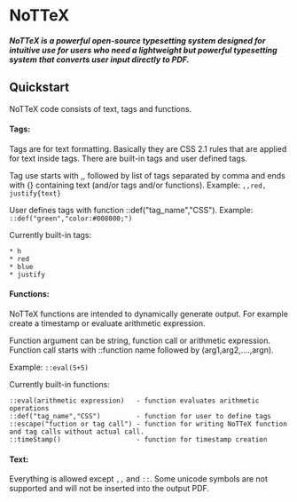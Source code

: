 # NoTTeX

##### NoTTeX is a powerful open-source typesetting system designed for intuitive use for users who need a lightweight but powerful typesetting system that converts user input directly to PDF.


## Quickstart

NoTTeX code consists of text, tags and functions.

#### Tags:
Tags are for text formatting. Basically they are CSS 2.1 rules that are applied for text inside tags. There are built-in tags and user defined tags. 

Tag use starts with ,, followed by list of tags separated by comma and ends with {} containing text (and/or tags and/or functions). Example: ```,,red, justify{text}```

User defines tags with function ::def("tag_name","CSS"). Example: ```::def("green","color:#008000;")```

Currently built-in tags:
```
* h
* red
* blue
* justify
```
#### Functions:
NoTTeX functions are intended to dynamically generate output. For example create a timestamp or evaluate arithmetic expression.

Function argument can be string, function call or arithmetic expression. 
Function call starts with ::function name followed by (arg1,arg2,....,argn).

Example:  ```::eval(5+5)```

Currently built-in functions:
```
::eval(arithmetic expression)   - function evaluates arithmetic operations
::def("tag_name","CSS")         - function for user to define tags
::escape("fuction or tag call") - function for writing NoTTeX function and tag calls without actual call.
::timeStamp()                   - function for timestamp creation
```

#### Text:
Everything is allowed except ```,,``` and ```::```. Some unicode symbols are not supported and will not be inserted into the output PDF. 
